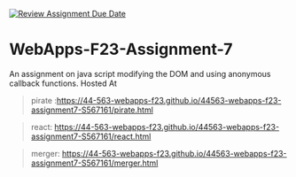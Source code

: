 [![Review Assignment Due Date](https://classroom.github.com/assets/deadline-readme-button-24ddc0f5d75046c5622901739e7c5dd533143b0c8e959d652212380cedb1ea36.svg)](https://classroom.github.com/a/Kv-XePEp)
# WebApps-F23-Assignment-7
An assignment on java script modifying the DOM and using anonymous callback functions.
Hosted At
> pirate :https://44-563-webapps-f23.github.io/44563-webapps-f23-assignment7-S567161/pirate.html

> react:  https://44-563-webapps-f23.github.io/44563-webapps-f23-assignment7-S567161/react.html

> merger:  https://44-563-webapps-f23.github.io/44563-webapps-f23-assignment7-S567161/merger.html